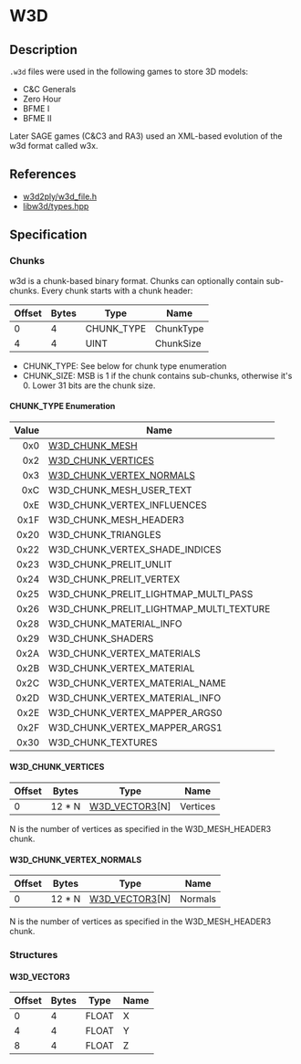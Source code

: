 # W3D

## Description

`.w3d` files were used in the following games to store 3D models:

* C&C Generals
* Zero Hour
* BFME I
* BFME II

Later SAGE games (C&C3 and RA3) used an XML-based evolution of the w3d format called w3x.

## References

* [w3d2ply/w3d_file.h](https://github.com/mikolalysenko/w3d2ply/blob/ecd8302b6cfd0578ab249cb95c8b70636c4609bc/w3d_file.h)
* [libw3d/types.hpp](https://github.com/feliwir/libw3d/blob/fb547b28c91f17070d65ba24edf7a5294a0554d9/include/libw3d/types.hpp)

## Specification

### Chunks

w3d is a chunk-based binary format. Chunks can optionally contain sub-chunks. Every chunk starts with a chunk header:

| Offset | Bytes | Type       | Name       |
|--------|-------|------------|------------|
| 0      | 4     | CHUNK_TYPE | ChunkType |
| 4      | 4     | UINT       | ChunkSize |

* CHUNK_TYPE: See below for chunk type enumeration
* CHUNK_SIZE: MSB is 1 if the chunk contains sub-chunks, otherwise it's 0. Lower 31 bits are the chunk size.

#### CHUNK_TYPE Enumeration

| Value | Name               |
|------:|--------------------|
| 0x0   | [W3D_CHUNK_MESH](chunks/w3d-chunk-mesh)                 |
| 0x2   | [W3D_CHUNK_VERTICES](#w3d-chunk-vertices)             |
| 0x3   | [W3D_CHUNK_VERTEX_NORMALS](#w3d-chunk-vertex-normals)       |
| 0xC   | W3D_CHUNK_MESH_USER_TEXT       |
| 0xE   | W3D_CHUNK_VERTEX_INFLUENCES    |
| 0x1F  | W3D_CHUNK_MESH_HEADER3         |
| 0x20  | W3D_CHUNK_TRIANGLES            |
| 0x22  | W3D_CHUNK_VERTEX_SHADE_INDICES |
| 0x23  | W3D_CHUNK_PRELIT_UNLIT |
| 0x24  | W3D_CHUNK_PRELIT_VERTEX |
| 0x25  | W3D_CHUNK_PRELIT_LIGHTMAP_MULTI_PASS |
| 0x26  | W3D_CHUNK_PRELIT_LIGHTMAP_MULTI_TEXTURE |
| 0x28  | W3D_CHUNK_MATERIAL_INFO |
| 0x29  | W3D_CHUNK_SHADERS |
| 0x2A  | W3D_CHUNK_VERTEX_MATERIALS |
| 0x2B  | W3D_CHUNK_VERTEX_MATERIAL |
| 0x2C  | W3D_CHUNK_VERTEX_MATERIAL_NAME |
| 0x2D  | W3D_CHUNK_VERTEX_MATERIAL_INFO |
| 0x2E  | W3D_CHUNK_VERTEX_MAPPER_ARGS0 |
| 0x2F  | W3D_CHUNK_VERTEX_MAPPER_ARGS1 |
| 0x30  | W3D_CHUNK_TEXTURES |

#### <a name="w3d-chunk-vertices"></a>W3D_CHUNK_VERTICES

| Offset | Bytes | Type  | Name      |
|--------|-------|-------|-----------|
| 0      | 12 * N     | [W3D_VECTOR3](#w3d-vector3)[N]  | Vertices   |

N is the number of vertices as specified in the W3D_MESH_HEADER3 chunk.

#### <a name="w3d-chunk-vertex-normals"></a>W3D_CHUNK_VERTEX_NORMALS

| Offset | Bytes | Type  | Name      |
|--------|-------|-------|-----------|
| 0      | 12 * N     | [W3D_VECTOR3](#w3d-vector3)[N]  | Normals   |

N is the number of vertices as specified in the W3D_MESH_HEADER3 chunk.

### Structures

#### <a name="w3d-vector3"></a>W3D_VECTOR3

| Offset | Bytes | Type  | Name      |
|--------|-------|-------|-----------|
| 0      | 4     | FLOAT  | X   |
| 4      | 4     | FLOAT  | Y   |
| 8      | 4     | FLOAT  | Z   |